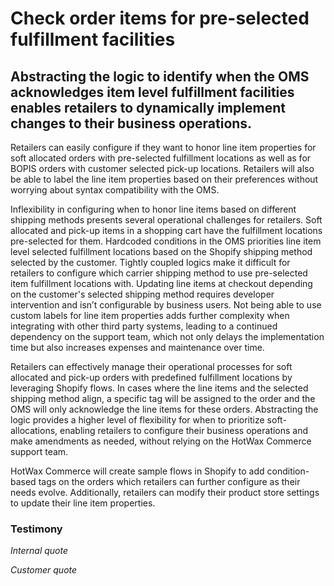 # Check order items for pre-selected fulfillment facilities

## Abstracting the logic to identify when the OMS acknowledges item level fulfillment facilities enables retailers to dynamically implement changes to their business operations.

Retailers can easily configure if they want to honor line item properties for soft allocated orders with pre-selected fulfillment locations as well as for BOPIS orders with customer selected pick-up locations. Retailers will also be able to label the line item properties based on their preferences without worrying about syntax compatibility with the OMS.

Inflexibility in configuring when to honor line items based on different shipping methods presents several operational challenges for retailers. Soft allocated and pick-up items in a shopping cart have the fulfillment locations pre-selected for them. Hardcoded conditions in the OMS priorities line item level selected fulfillment locations based on the Shopify shipping method selected by the customer. Tightly coupled logics make it difficult for retailers to configure which carrier shipping method to use pre-selected item fulfillment locations with. Updating line items at checkout depending on the customer's selected shipping method requires developer intervention and isn’t configurable by business users. Not being able to use custom labels for line item properties adds further complexity when integrating with other third party systems, leading to a continued dependency on the support team, which not only delays the implementation time but also increases expenses and maintenance over time.

Retailers can effectively manage their operational processes for soft allocated and pick-up orders with predefined fulfillment locations by leveraging Shopify flows. In cases where the line items and the selected shipping method align, a specific tag will be assigned to the order and the OMS will only acknowledge the line items for these orders. Abstracting the logic provides a higher level of flexibility for when to prioritize soft-allocations, enabling retailers to configure their business operations and make amendments as needed, without relying on the HotWax Commerce support team.

HotWax Commerce will create sample flows in Shopify to add condition-based tags on the orders which retailers can further configure as their needs evolve. Additionally, retailers can modify their product store settings to update their line item properties.

### Testimony

*Internal quote*

*Customer quote*
